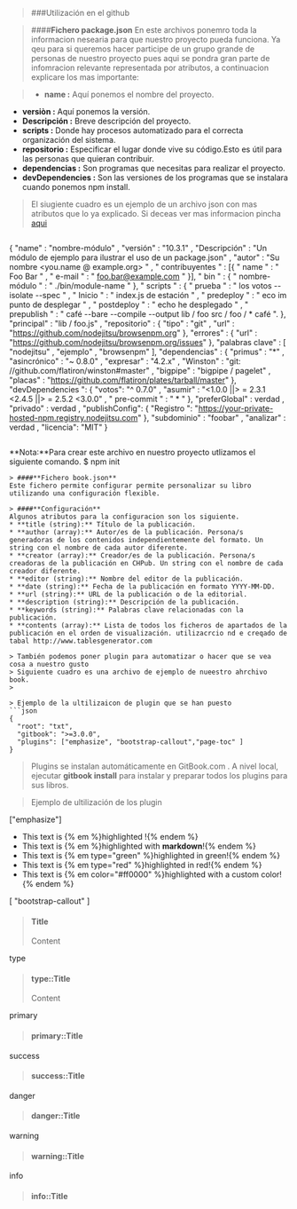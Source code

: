 > ###Utilización en el github

> ####**Fichero package.json**
  En este archivos ponemro toda la informacion nesearia para que nuestro
  proyecto pueda funciona. Ya qeu para si queremos hacer participe de un
  grupo grande de personas de nuestro proyecto pues aqui se pondra gran parte
  de infomracion relevante representada por atributos, a continuacion explicare
  los mas importante:
  
> * **name :** Aquí ponemos el nombre del proyecto.
* **versiòn :**  Aquí ponemos la versión.
* **Descripción :** Breve descripción del proyecto.
* **scripts :** Donde hay procesos automatizado para el correcta organización del sistema.
* **repositorio :** Especificar el lugar donde vive su código.Esto es útil para las personas que quieran contribuir.
* **dependencias :** Son programas que necesitas para realizar el proyecto.
* **devDependencies :** Son las versiones de los programas que se instalara cuando ponemos npm install.

> El siugiente cuadro es un ejemplo de un archivo json con mas atributos que lo ya 
explicado. Si deceas ver mas informacion pincha [aqui](https://docs.npmjs.com/files/package.json)

> ```json
{
  "name" : "nombre-módulo" , 
  "versión" : "10.3.1" , 
  "Descripción" : "Un módulo de ejemplo para ilustrar el uso de un package.json" , 
  "autor" : "Su nombre <you.name @ example.org> " , 
  " contribuyentes " : [{
   " name " : " Foo Bar " ,
   " e-mail " : " foo.bar@example.com " 
}], 
  " bin " : {
   " nombre-módulo " : " ./bin/module-name " 
}, 
  " scripts " : { 
    " prueba " : " los votos --isolate --spec " , 
    " Inicio " : " index.js de estación " , 
    " predeploy " : " eco im punto de desplegar " , 
    " postdeploy " : " echo he desplegado " , 
    " prepublish " : " café --bare --compile --output lib / foo src / foo / * café ".
  },
  "principal" : "lib / foo.js" , 
  "repositorio" : {
   "tipo" : "git" ,
   "url" : "https://github.com/nodejitsu/browsenpm.org" 
}, 
  "errores" : {
   "url" : "https://github.com/nodejitsu/browsenpm.org/issues" 
}, 
  "palabras clave" : [
   "nodejitsu" ,
   "ejemplo" ,
   "browsenpm" 
], 
  "dependencias" : { 
    "primus" : "*" , 
    "asincrónico" : "~ 0.8.0" , 
    "expresar" : "4.2.x" , 
    "Winston" : "git: //github.com/flatiron/winston#master" , 
    "bigpipe" : "bigpipe / pagelet" , 
    "placas" : "https://github.com/flatiron/plates/tarball/master"
  },
  "devDependencies ": { 
    "votos": "^ 0.7.0" , 
    "asumir" : "<1.0.0 ||> = 2.3.1 <2.4.5 ||> = 2.5.2 <3.0.0" , 
    " pre-commit " : " * "
  },
  "preferGlobal" : verdad , 
  "privado" : verdad , 
  "publishConfig": {
   "Registro ": "https://your-private-hosted-npm.registry.nodejitsu.com" 
}, 
  "subdominio" : "foobar" , 
  "analizar" : verdad , 
  "licencia": "MIT"
}
```
```
**Nota:**Para crear este archivo en nuestro proyecto utlizamos el siguiente comando.
   $ npm init
```
> ####**Fichero book.json**
Este fichero permite configurar permite personalizar su libro utilizando una configuración flexible.
    
> ####**Configuración**
Algunos atributos para la configuracion son los siguiente.
* **title (string):** Título de la publicación.
* **author (array):** Autor/es de la publicación. Persona/s generadoras de los contenidos independientemente del formato. Un string con el nombre de cada autor diferente.
* **creator (array):** Creador/es de la publicación. Persona/s creadoras de la publicación en CHPub. Un string con el nombre de cada creador diferente.
* **editor (string):** Nombre del editor de la publicación.
* **date (string):** Fecha de la publicación en formato YYYY-MM-DD.
* **url (string):** URL de la publicación o de la editorial.
* **description (string):** Descripción de la publicación.
* **keywords (string):** Palabras clave relacionadas con la publicación.
* **contents (array):** Lista de todos los ficheros de apartados de la publicación en el orden de visualización. utilizacrcio nd e creqado de tabal http://www.tablesgenerator.com

> También podemos poner plugin para automatizar o hacer que se vea cosa a nuestro gusto
> Siguiente cuadro es una archivo de ejemplo de nueestro ahrchivo book.
> 

> Ejemplo de la ultilizaicon de plugin que se han puesto
```json
{
  "root": "txt",
  "gitbook": ">=3.0.0",
  "plugins": ["emphasize", "bootstrap-callout","page-toc" ]
}
```
> Plugins se instalan automáticamente en GitBook.com . A nivel local, ejecutar 
**gitbook install** para instalar y preparar todos los plugins para sus libros.

> Ejemplo de ultilización de los plugin

["emphasize"]
* This text is {% em  %}highlighted !{% endem %}
* This text is {% em %}highlighted with **markdown**!{% endem %}
* This text is {% em type="green" %}highlighted in green!{% endem %}
* This text is {% em type="red" %}highlighted in red!{% endem %}
* This text is {% em color="#ff0000" %}highlighted with a custom color!{% endem %}

[ "bootstrap-callout" ]

> #### Title
>
> Content

type
> #### type::Title
>
> Content

primary
> #### primary::Title
>       
> 

success
> #### success::Title
> 
> 

danger
> #### danger::Title
>
>

warning
> #### warning::Title
>
>

info
> #### info::Title
>
>